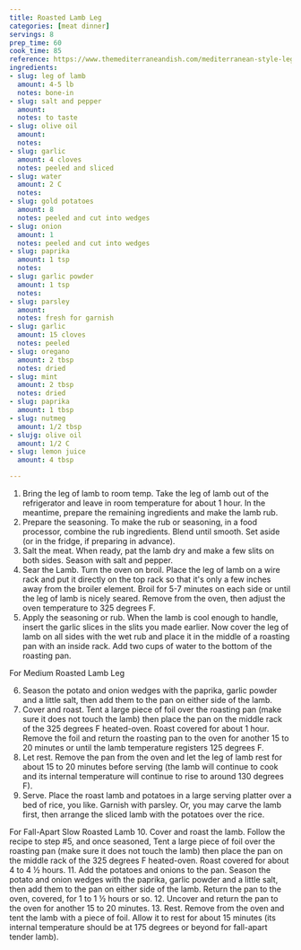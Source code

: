 ```yaml
---
title: Roasted Lamb Leg
categories: [meat dinner]
servings: 8
prep_time: 60
cook_time: 85
reference: https://www.themediterraneandish.com/mediterranean-style-leg-of-lamb-recipe-with-potatoes/#wprm-recipe-container-10584
ingredients:
- slug: leg of lamb
  amount: 4-5 lb
  notes: bone-in
- slug: salt and pepper
  amount:
  notes: to taste
- slug: olive oil
  amount:
  notes:
- slug: garlic
  amount: 4 cloves
  notes: peeled and sliced
- slug: water
  amount: 2 C
  notes:
- slug: gold potatoes
  amount: 8
  notes: peeled and cut into wedges
- slug: onion
  amount: 1
  notes: peeled and cut into wedges
- slug: paprika
  amount: 1 tsp
  notes:
- slug: garlic powder
  amount: 1 tsp
  notes:
- slug: parsley
  amount:
  notes: fresh for garnish
- slug: garlic
  amount: 15 cloves
  notes: peeled
- slug: oregano
  amount: 2 tbsp
  notes: dried
- slug: mint
  amount: 2 tbsp
  notes: dried
- slug: paprika
  amount: 1 tbsp
- slug: nutmeg
  amount: 1/2 tbsp
- slujg: olive oil
  amount: 1/2 C
- slug: lemon juice
  amount: 4 tbsp

---
```


1. Bring the leg of lamb to room temp. Take the leg of lamb out of the refrigerator and leave in room temperature for about 1 hour. In the meantime, prepare the remaining ingredients and make the lamb rub.
2.  Prepare the seasoning. To make the rub or seasoning, in a food processor, combine the rub ingredients. Blend until smooth. Set aside (or in the fridge, if preparing in advance).
3. Salt the meat. When ready, pat the lamb dry and make a few slits on both sides. Season with salt and pepper.
4. Sear the Lamb. Turn the oven on broil. Place the leg of lamb on a wire rack and put it directly on the top rack so that it's only a few inches away from the broiler element. Broil for 5-7 minutes on each side or until the leg of lamb is nicely seared. Remove from the oven, then adjust the oven temperature to 325 degrees F.
5. Apply the seasoning or rub. When the lamb is cool enough to handle, insert the garlic slices in the slits you made earlier. Now cover the leg of lamb on all sides with the wet rub and place it in the middle of a roasting pan with an inside rack. Add two cups of water to the bottom of the roasting pan.

For Medium Roasted Lamb Leg

6. Season the potato and onion wedges with the paprika, garlic powder and a little salt, then add them to the pan on either side of the lamb.
7. Cover and roast. Tent a large piece of foil over the roasting pan (make sure it does not touch the lamb) then place the pan on the middle rack of the 325 degrees F heated-oven. Roast covered for about 1 hour. Remove the foil and return the roasting pan to the oven for another 15 to 20 minutes or until the lamb temperature registers 125 degrees F.
8. Let rest. Remove the pan from the oven and let the leg of lamb rest for about 15 to 20 minutes before serving (the lamb will continue to cook and its internal temperature will continue to rise to around 130 degrees F).
9. Serve. Place the roast lamb and potatoes in a large serving platter over a bed of rice, you like. Garnish with parsley. Or, you may carve the lamb first, then arrange the sliced lamb with the potatoes over the rice.

For Fall-Apart Slow Roasted Lamb
10. Cover and roast the lamb. Follow the recipe to step #5, and once seasoned, Tent a large piece of foil over the roasting pan (make sure it does not touch the lamb) then place the pan on the middle rack of the 325 degrees F heated-oven. Roast covered for about 4 to 4 ½ hours.
11. Add the potatoes and onions to the pan. Season the potato and onion wedges with the paprika, garlic powder and a little salt, then add them to the pan on either side of the lamb. Return the pan to the oven, covered, for 1 to 1 ½ hours or so.
12. Uncover and return the pan to the oven for another 15 to 20 minutes.
13. Rest. Remove from the oven and tent the lamb with a piece of foil. Allow it to rest for about 15 minutes (its internal temperature should be at 175 degrees or beyond for fall-apart tender lamb).